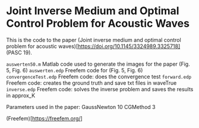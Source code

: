 # Joint Inverse Medium and Optimal Control Problem for Acoustic Waves
This is the code to the paper (Joint inverse medium and optimal control problem for acoustic waves)[https://doi.org/10.1145/3324989.3325718] (PASC 19).



`auswerten50.m` Matlab code used to generate the images for the paper (Fig. 5, Fig. 6)
`auswerten.edp` Freefem code for (Fig. 5, Fig. 6)
`convergenceTest.edp` Freefem code: does the convergence test
`forward.edp` Freefem code: creates the ground truth and save txt files in waveTrue
`inverse.edp` Freefem code: solves the inverse problem and saves the results in approx_K


Parameters used in the paper:
GaussNewton	10
CGMethod	3

(Freefem)[https://freefem.org/]